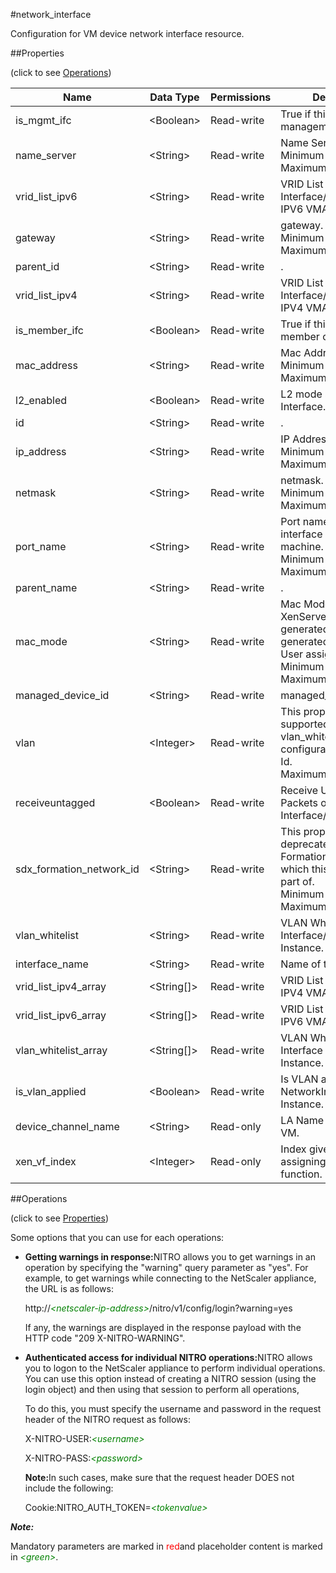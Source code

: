 #network_interface

Configuration for VM device network interface resource.


##Properties 
<span>(click to see [Operations](#opera))</span>


<table><thead><tr><th>Name</th><th>Data Type</th><th>Permissions</th><th>Description</th></tr></thead><tbody><tr><td>is_mgmt_ifc</td><td>&lt;Boolean></td><td>Read-write</td><td>True if this is the management interface.</td></tr><tr><td>name_server</td><td>&lt;String></td><td>Read-write</td><td>Name Server.<br>Minimum length = 1<br>Maximum length = 64</td></tr><tr><td>vrid_list_ipv6</td><td>&lt;String></td><td>Read-write</td><td>VRID List for Interface/Channel for IPV6 VMAC Generation.</td></tr><tr><td>gateway</td><td>&lt;String></td><td>Read-write</td><td>gateway.<br>Minimum length = 1<br>Maximum length = 64</td></tr><tr><td>parent_id</td><td>&lt;String></td><td>Read-write</td><td>.</td></tr><tr><td>vrid_list_ipv4</td><td>&lt;String></td><td>Read-write</td><td>VRID List for Interface/Channel for IPV4 VMAC Generation.</td></tr><tr><td>is_member_ifc</td><td>&lt;Boolean></td><td>Read-write</td><td>True if this interface is member of a channel.</td></tr><tr><td>mac_address</td><td>&lt;String></td><td>Read-write</td><td>Mac Address.<br>Minimum length = 1<br>Maximum length = 32</td></tr><tr><td>l2_enabled</td><td>&lt;Boolean></td><td>Read-write</td><td>L2 mode status of Interface.</td></tr><tr><td>id</td><td>&lt;String></td><td>Read-write</td><td>.</td></tr><tr><td>ip_address</td><td>&lt;String></td><td>Read-write</td><td>IP Address.<br>Minimum length = 1<br>Maximum length = 64</td></tr><tr><td>netmask</td><td>&lt;String></td><td>Read-write</td><td>netmask.<br>Minimum length = 1<br>Maximum length = 64</td></tr><tr><td>port_name</td><td>&lt;String></td><td>Read-write</td><td>Port name of the interface on the host machine.<br>Minimum length = 1<br>Maximum length = 128</td></tr><tr><td>parent_name</td><td>&lt;String></td><td>Read-write</td><td>.</td></tr><tr><td>mac_mode</td><td>&lt;String></td><td>Read-write</td><td>Mac Mode, default for XenServer generated, generated for SVM generated, custom for User assigned.<br>Minimum length = 1<br>Maximum length = 255</td></tr><tr><td>managed_device_id</td><td>&lt;String></td><td>Read-write</td><td>managed_device_id.</td></tr><tr><td>vlan</td><td>&lt;Integer></td><td>Read-write</td><td>This property is not supported.Use vlan_whitelist for vlan configuration;ltbr;gtVLAN Id.<br>Maximum value =</td></tr><tr><td>receiveuntagged</td><td>&lt;Boolean></td><td>Read-write</td><td>Receive Untagged Packets on Interface/Channel.</td></tr><tr><td>sdx_formation_network_id</td><td>&lt;String></td><td>Read-write</td><td>This property is deprecated;ltbr;gtSDX Formation Network Id of which this Interface is part of.<br>Minimum length = 1<br>Maximum length = 128</td></tr><tr><td>vlan_whitelist</td><td>&lt;String></td><td>Read-write</td><td>VLAN Whitelist for Interface/Channel on VM Instance.</td></tr><tr><td>interface_name</td><td>&lt;String></td><td>Read-write</td><td>Name of this interface.</td></tr><tr><td>vrid_list_ipv4_array</td><td>&lt;String[]></td><td>Read-write</td><td>VRID List for Interface for IPV4 VMAC Generation.</td></tr><tr><td>vrid_list_ipv6_array</td><td>&lt;String[]></td><td>Read-write</td><td>VRID List for Interface for IPV6 VMAC Generation.</td></tr><tr><td>vlan_whitelist_array</td><td>&lt;String[]></td><td>Read-write</td><td>VLAN Whitelist for Interface on VM Instance.</td></tr><tr><td>is_vlan_applied</td><td>&lt;Boolean></td><td>Read-write</td><td>Is VLAN added on NetworkInterface of VM Instance.</td></tr><tr><td>device_channel_name</td><td>&lt;String></td><td>Read-only</td><td>LA Name on the actual VM.</td></tr><tr><td>xen_vf_index</td><td>&lt;Integer></td><td>Read-only</td><td>Index given by Xen when assigning free virtual function.</td></tr></tbody></table>
##Operations 
<span>(click to see [Properties](#prope))</span>


Some options that you can use for each operations:
<ul><li><p><b>Getting warnings in response:</b>NITRO allows you to get warnings in an operation by specifying the "warning" query parameter as "yes". For example, to get warnings while connecting to the NetScaler appliance, the URL is as follows:</p><p>http://<span style="color:green;font-style:italic;">&lt;netscaler-ip-address&gt;</span>/nitro/v1/config/login?warning=yes</p><p>If any, the warnings are displayed in the response payload with the HTTP code "209 X-NITRO-WARNING".</p></li><li><p><b>Authenticated access for individual NITRO operations:</b>NITRO allows you to logon to the NetScaler appliance to perform individual operations. You can use this option instead of creating a NITRO session (using the login object) and then using that session to perform all operations,</p><p>To do this, you must specify the username and password in the request header of the NITRO request as follows:</p><p>X-NITRO-USER:<span style="color:green;font-style:italic;">&lt;username&gt;</span></p><p>X-NITRO-PASS:<span style="color:green;font-style:italic;">&lt;password&gt;</span></p><p><b>Note:</b>In such cases, make sure that the request header DOES not include the following:</p><p>Cookie:NITRO_AUTH_TOKEN=<span style="color:green;font-style:italic;">&lt;tokenvalue&gt;</span></p></li></ul>



***Note:*** 
Mandatory parameters are marked in <span style="color:#FF0000;">red</span>and placeholder content is marked in <span style="color:green;font-style:italic">&lt;green&gt;</span>.

